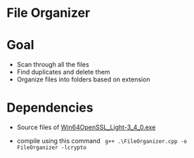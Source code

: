 # File Organizer

# Goal

- Scan through all the files
- Find duplicates and delete them
- Organize files into folders based on extension

# Dependencies

- Source files of [Win64OpenSSL_Light-3_4_0.exe](https://slproweb.com/products/Win32OpenSSL.html)

- compile using this command
  ` g++ .\FileOrganizer.cpp -o FileOrganizer -lcrypto`
